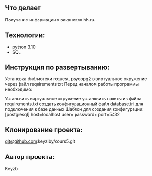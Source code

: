 ## Что делает
Получение информации о вакансиях hh.ru.

## Технологии:
- python 3.10 
- SQL
## Инструкция по развертыванию:

Установка библиотеки request, psycopg2 в виртуальное окружение через файл requirements.txt
Перед началом работы программы необходимо:

Установить виртуальное окружение установить пакеты из файла requirements.txt создать конфигурационный файл database.ini для подключения к базе данных Шаблон для создания конфигурации: [postgresql] host=localhost user= password= port=5432
## Клонирование проекта:
 git@github.com:keyziby/cours5.git

## Автор проекта:
Keyzb